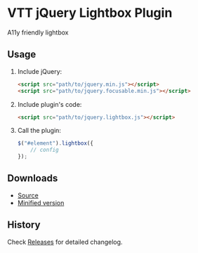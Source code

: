 # VTT jQuery Lightbox Plugin
A11y friendly lightbox

## Usage

1. Include jQuery:

	```html
	<script src="path/to/jquery.min.js"></script>
	<script src="path/to/jquery.focusable.min.js"></script>
	```

2. Include plugin's code:

	```html
	<script src="path/to/jquery.lightbox.js"></script>
	```

3. Call the plugin:

	```javascript
	$("#element").lightbox({
		// config
	});
	```

## Downloads

* [Source](https://raw.githubusercontent.com/libeo-vtt/jquery-lightbox/master/dist/jquery.lightbox.js)
* [Minified version](https://raw.githubusercontent.com/libeo-vtt/jquery-lightbox/master/dist/jquery.lightbox.min.js)

## History

Check [Releases](../../releases) for detailed changelog.

